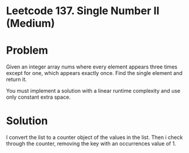 # Leetcode 137. Single Number II (Medium)

# Problem

Given an integer array nums where every element appears three times except for one, which appears exactly once. Find the single element and return it.

You must implement a solution with a linear runtime complexity and use only constant extra space.

# Solution

I convert the list to a counter object of the values in the list. Then i check through the counter, removing the key with an occurrences value of 1.
